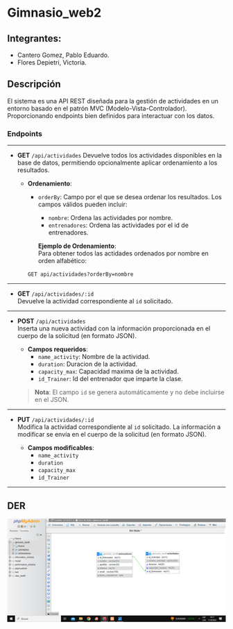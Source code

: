 # Gimnasio_web2

## Integrantes:

* Cantero Gomez, Pablo Eduardo.
* Flores Depietri, Victoria.

## Descripción

El sistema es una API REST diseñada para la gestión de actividades en un entorno basado en el patrón MVC (Modelo-Vista-Controlador). Proporcionando endpoints bien definidos para interactuar con los datos.

### Endpoints

---

- **GET** `/api/actividades`
    Devuelve todos los actividades disponibles en la base de datos, permitiendo opcionalmente aplicar ordenamiento a los resultados.

    - **Ordenamiento**:  
      - `orderBy`: Campo por el que se desea ordenar los resultados. Los campos válidos pueden incluir:
        - `nombre`: Ordena las actividades por nombre.
        - `entrenadores`: Ordena las actividades por el id de entrenadores.

        **Ejemplo de Ordenamiento**:  
      Para obtener todos las actidades ordenados por nombre en orden alfabético:
      ```http
      GET api/actividades?orderBy=nombre
      ```

---

- **GET** `/api/actividades/:id`  
  Devuelve la actividad correspondiente al `id` solicitado.

---

- **POST** `/api/actividades`  
  Inserta una nueva actividad con la información proporcionada en el cuerpo de la solicitud (en formato JSON).

  - **Campos requeridos**:  
    - `name_activity`: Nombre de la actividad.  
    - `duration`:  Duracion de la actividad.  
    - `capacity_max`: Capacidad maxima de la actividad.  
    - `id_Trainer`: Id del entrenador que imparte la clase.

  > **Nota**: El campo `id` se genera automáticamente y no debe incluirse en el JSON.

---

- **PUT** `/api/actividades/:id`  
  Modifica la actividad correspondiente al `id` solicitado. La información a modificar se envía en el cuerpo de la solicitud (en formato JSON).

  - **Campos modificables**:  
    - `name_activity`  
    - `duration`  
    - `capacity_max`  
    - `id_Trainer`

---

## DER
![DER](./DER.png)
